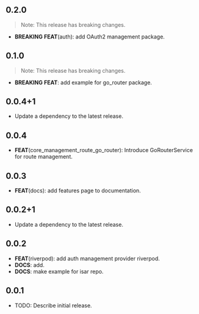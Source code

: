 ## 0.2.0

> Note: This release has breaking changes.

 - **BREAKING** **FEAT**(auth): add OAuth2 management package.

## 0.1.0

> Note: This release has breaking changes.

 - **BREAKING** **FEAT**: add example for go_router package.

## 0.0.4+1

 - Update a dependency to the latest release.

## 0.0.4

 - **FEAT**(core_management_route_go_router): Introduce GoRouterService for route management.

## 0.0.3

 - **FEAT**(docs): add features page to documentation.

## 0.0.2+1

 - Update a dependency to the latest release.

## 0.0.2

 - **FEAT**(riverpod): add auth management provider riverpod.
 - **DOCS**: add.
 - **DOCS**: make example for isar repo.

## 0.0.1

* TODO: Describe initial release.
